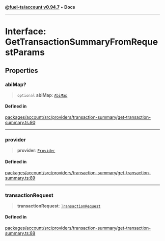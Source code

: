 [**@fuel-ts/account v0.94.7**](../index.md) • **Docs**

***

# Interface: GetTransactionSummaryFromRequestParams

## Properties

### abiMap?

> `optional` **abiMap**: [`AbiMap`](../index.md#abimap)

#### Defined in

[packages/account/src/providers/transaction-summary/get-transaction-summary.ts:90](https://github.com/FuelLabs/fuels-ts/blob/8420c2fcbdf57cb5242e933369ca6c4c5f9d66c9/packages/account/src/providers/transaction-summary/get-transaction-summary.ts#L90)

***

### provider

> **provider**: [`Provider`](./Provider.md)

#### Defined in

[packages/account/src/providers/transaction-summary/get-transaction-summary.ts:89](https://github.com/FuelLabs/fuels-ts/blob/8420c2fcbdf57cb5242e933369ca6c4c5f9d66c9/packages/account/src/providers/transaction-summary/get-transaction-summary.ts#L89)

***

### transactionRequest

> **transactionRequest**: [`TransactionRequest`](../index.md#transactionrequest)

#### Defined in

[packages/account/src/providers/transaction-summary/get-transaction-summary.ts:88](https://github.com/FuelLabs/fuels-ts/blob/8420c2fcbdf57cb5242e933369ca6c4c5f9d66c9/packages/account/src/providers/transaction-summary/get-transaction-summary.ts#L88)
